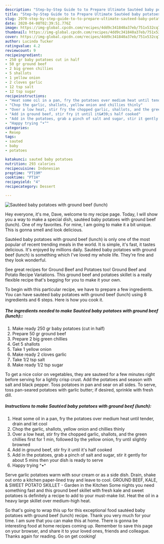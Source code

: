 ```yaml
---
description: "Step-by-Step Guide to to Prepare Ultimate Sautéed baby potatoes with ground beef (lunch)"
title: "Step-by-Step Guide to to Prepare Ultimate Sautéed baby potatoes with ground beef (lunch)"
slug: 2970-step-by-step-guide-to-to-prepare-ultimate-sauteed-baby-potatoes-with-ground-beef-lunch
date: 2020-04-08T02:39:51.776Z
image: https://img-global.cpcdn.com/recipes/4dd9c341840a37eb/751x532cq70/sauteed-baby-potatoes-with-ground-beef-lunch-recipe-main-photo.jpg
thumbnail: https://img-global.cpcdn.com/recipes/4dd9c341840a37eb/751x532cq70/sauteed-baby-potatoes-with-ground-beef-lunch-recipe-main-photo.jpg
cover: https://img-global.cpcdn.com/recipes/4dd9c341840a37eb/751x532cq70/sauteed-baby-potatoes-with-ground-beef-lunch-recipe-main-photo.jpg
author: Lucinda Tucker
ratingvalue: 4.2
reviewcount: 9
recipeingredient:
- 250 gr baby potatoes cut in half
- 50 gr ground beef
- 2 big green chillies
- 5 shallots
- 1 yellow onion
- 2 cloves garlic
- 12 tsp salt
- 12 tsp sugar
recipeinstructions:
- "Heat some oil in a pan, fry the potatoes over medium heat until tender, drain and let cool"
- "Chop the garlic, shallots, yellow onion and chillies thinly"
- "Over a low heat, stir fry the chopped garlic, shallots, and the green chillies first for 1 min, followed by the yellow onion, fry until slightly browned"
- "Add in ground beef, stir fry it until it&#39;s half cooked"
- "Add in the potatoes, grab a pinch of salt and sugar, stir it gently for about 5 mins then your dish is ready to serve"
- "Happy trying ^•^"
categories:
- Resep
tags:
- sauted
- baby
- potatoes

katakunci: sauted baby potatoes
nutrition: 293 calories
recipecuisine: Indonesian
preptime: "PT19M"
cooktime: "PT1H"
recipeyield: "4"
recipecategory: Dessert

---
```



![Sautéed baby potatoes with ground beef (lunch)](https://img-global.cpcdn.com/recipes/4dd9c341840a37eb/751x532cq70/sauteed-baby-potatoes-with-ground-beef-lunch-recipe-main-photo.jpg)

Hey everyone, it's me, Dave, welcome to my recipe page. Today, I will show you a way to make a special dish, sautéed baby potatoes with ground beef (lunch). One of my favorites. For mine, I am going to make it a bit unique. This is gonna smell and look delicious.

Sautéed baby potatoes with ground beef (lunch) is only one of the most popular of recent trending meals in the world. It is simple, it's fast, it tastes delicious. It's enjoyed by millions daily. Sautéed baby potatoes with ground beef (lunch) is something which I've loved my whole life. They're fine and they look wonderful.

See great recipes for Ground Beef and Potatoes too! Ground Beef and Potato Recipe Variations. This ground beef and potatoes skillet is a really flexible recipe that&#39;s begging for you to make it your own.


To begin with this particular recipe, we have to prepare a few ingredients. You can have sautéed baby potatoes with ground beef (lunch) using 8 ingredients and 6 steps. Here is how you cook it.

##### The ingredients needed to make Sautéed baby potatoes with ground beef (lunch)::

1. Make ready 250 gr baby potatoes (cut in half)
1. Prepare 50 gr ground beef
1. Prepare 2 big green chillies
1. Get 5 shallots
1. Take 1 yellow onion
1. Make ready 2 cloves garlic
1. Take 1/2 tsp salt
1. Make ready 1/2 tsp sugar


To get a nice color on vegetables, they are sauteed for a few minutes right before serving for a lightly crisp crust. Add the potatoes and season with salt and black pepper. Toss potatoes in pan and sear on all sides. To serve, toss pan-seared potatoes with garlic butter; if desired, sprinkle with fresh dill. 

##### Instructions to make Sautéed baby potatoes with ground beef (lunch):

1. Heat some oil in a pan, fry the potatoes over medium heat until tender, drain and let cool
1. Chop the garlic, shallots, yellow onion and chillies thinly
1. Over a low heat, stir fry the chopped garlic, shallots, and the green chillies first for 1 min, followed by the yellow onion, fry until slightly browned
1. Add in ground beef, stir fry it until it&#39;s half cooked
1. Add in the potatoes, grab a pinch of salt and sugar, stir it gently for about 5 mins then your dish is ready to serve
1. Happy trying ^•^


Serve garlic potatoes warm with sour cream or as a side dish. Drain, shake out onto a kitchen paper-lined tray and leave to cool. GROUND BEEF, KALE, &amp; SWEET POTATO SKILLET - Garden in the Kitchen Some nights you need something fast and this ground beef skillet with fresh kale and sweet potatoes is definitely a recipe to add to your must-make list. Heat the oil in a heavy large skillet over medium-high heat. 

So that's going to wrap this up for this exceptional food sautéed baby potatoes with ground beef (lunch) recipe. Thank you very much for your time. I am sure that you can make this at home. There is gonna be interesting food at home recipes coming up. Remember to save this page on your browser, and share it to your loved ones, friends and colleague. Thanks again for reading. Go on get cooking!
